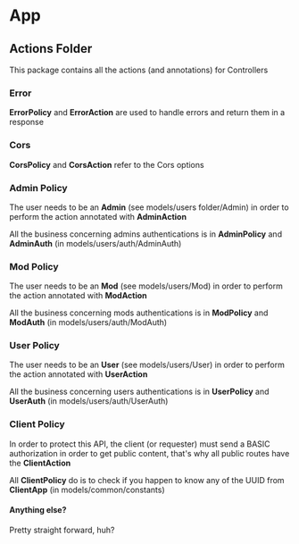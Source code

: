 # App

## Actions Folder

This package contains all the actions (and annotations) for Controllers

### Error

**ErrorPolicy** and **ErrorAction** are used to handle errors and return them in a response

### Cors

**CorsPolicy** and **CorsAction** refer to the Cors options

### Admin Policy

The user needs to be an **Admin** (see models/users folder/Admin) in order to perform the action annotated with **AdminAction**

All the business concerning admins authentications is in **AdminPolicy** and **AdminAuth** (in models/users/auth/AdminAuth)

### Mod Policy

The user needs to be an **Mod** (see models/users/Mod) in order to perform the action annotated with **ModAction**

All the business concerning mods authentications is in **ModPolicy** and **ModAuth** (in models/users/auth/ModAuth)

### User Policy

The user needs to be an **User** (see models/users/User) in order to perform the action annotated with **UserAction**

All the business concerning users authentications is in **UserPolicy** and **UserAuth** (in models/users/auth/UserAuth)

### Client Policy

In order to protect this API, the client (or requester) must send a BASIC authorization in order to get public content, that's why all public routes have the **ClientAction**

All **ClientPolicy** do is to check if you happen to know any of the UUID from **ClientApp** (in models/common/constants)

#### Anything else?

Pretty straight forward, huh?